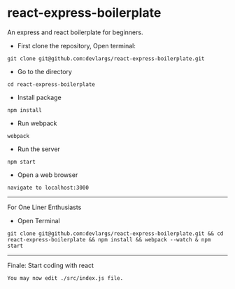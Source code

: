 # react-express-boilerplate
An express and react boilerplate for beginners.

* First clone the repository, Open terminal:
```
git clone git@github.com:devlargs/react-express-boilerplate.git
```

* Go to the directory
```
cd react-express-boilerplate
```

* Install package
```
npm install 
```

* Run webpack
```
webpack
```

* Run the server
```
npm start 
```

* Open a web browser
```
navigate to localhost:3000
```

____________________________________

For One Liner Enthusiasts

* Open Terminal
``` 
git clone git@github.com:devlargs/react-express-boilerplate.git && cd react-express-boilerplate && npm install && webpack --watch & npm start
```

____________________________________

Finale: Start coding with react
``` 
You may now edit ./src/index.js file.
```